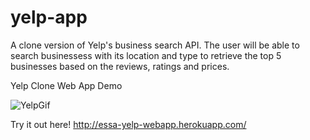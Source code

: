 # yelp-app

A clone version of Yelp's business search API. The user will be able to search businessess with its location and type to retrieve the top 5 businesses based on the reviews, ratings and prices. 

Yelp Clone Web App Demo

![YelpGif](https://user-images.githubusercontent.com/24307015/90988837-9bfc2880-e55b-11ea-969f-4aeeb32ecad8.gif)

Try it out here!
http://essa-yelp-webapp.herokuapp.com/
